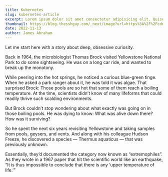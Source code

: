 ```yaml
---
title: Kubernetes
slug: kubernetes-article
excerpt: Lorem ipsum dolor sit amet consectetur adipisicing elit. Quisquam voluptate, quae, quod, voluptates quibusdam voluptatibus quidem voluptatum quos quia quas nesciunt. Quisquam, quae. Quisquam, quae. Quisquam, quae. Quisquam, quae.
thumbnail: https://blog.thesshguy.com/_next/image?url=https%3A%2F%2Fcdn.hashnode.com%2Fres%2Fhashnode%2Fimage%2Fupload%2Fv1670997886736%2FS13GeZyzy.png%3Fw%3D1600%26h%3D840%26fit%3Dcrop%26crop%3Dentropy%26auto%3Dcompress%2Cformat%26format%3Dwebp&w=1920&q=75
date: 2022-11-13
author: James Abraham
---
```


Let me start here with a story about deep, obsessive curiosity.

Back in 1964, the microbiologist Thomas Brock visited Yellowstone National Park to do some sightseeing. He was on a long car ride, and wanted to break up the monotony.

While peering into the hot springs, he noticed a curious blue-green tinge. When he asked a park ranger about it, he was told it was algae. That surprised Brock: Those pools are so hot that some of them reach a boiling temperature. At the time, scientists didn’t know of many lifeforms that could readily thrive such scalding environments.

But Brock couldn’t stop wondering about what exactly was going on in those boiling pools. He was dying to know: What was alive down there? How was it surviving?

So he spent the next six years revisiting Yellowstone and taking samples from pools, geysers, and vents. And along with his colleague Hudson Freeze, he discovered a species — Thermus aquaticus — that was previously unknown.

Essentially, they’d documented the category now known as “extremophiles”. As they wrote in a 1967 paper that hit the scientific world like an earthquake, “It is thus impossible to conclude that there is any ‘upper temperature of life.’”
